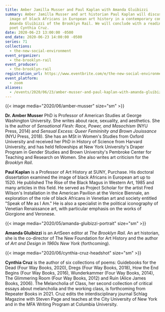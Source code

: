 ```yaml
---
title: Amber Jamilla Musser and Paul Kaplan with Amanda Gluibizzi
summary: Amber Jamilla Musser and art historian Paul Kaplan will discuss the
  image of black Africans in European art history in a contemporary context with
  Amanda Gluibizzi of the Brooklyn Rail. We will conclude with a reading from
  poet Cynthia Cruz.
date: 2020-06-23 13:00:00 -0500
end_date: 2020-06-23 14:00:00 -0500
series: 71
collections:
  - the-new-social-environment
event_organizer:
  - the-brooklyn-rail
event_producer:
  - the-brooklyn-rail
registration_url: https://www.eventbrite.com/e/the-new-social-environment-71-amber-jamilla-musser-and-paul-kaplan-tickets-110219467394
event_platform:
  - zoom
aliases:
  - /events/2020/06/23/amber-musser-and-paul-kaplan-with-amanda-gluibizzi/
---
```

{{< image media="2020/06/amber-musser" size="sm" >}}

**Dr. Amber Musser** PhD is Professor of American Studies at George Washington University. She writes about race, sexuality, and aesthetics. She is the author of *Sensational Flesh: Race, Power, and Masochism* (NYU Press, 2014) and *Sensual Excess: Queer Femininity and Brown Jouissance* (NYU Press, 2018). She has an MSt in Women's Studies from Oxford University and received her PhD in History of Science from Harvard University, and has held fellowships at New York University's Draper Program in Gender Studies and Brown University's Pembroke Center for Teaching and Research on Women. She also writes art criticism for the *Brooklyn Rail*.

**Paul Kaplan** is a Professor of Art History at SUNY, Purchase. His doctoral dissertation examined the image of black Africans in European art up to 1520. He published The Rise of the Black Magus in Western Art, 1985 and many articles in this field. He served as Project Scholar for the artist Fred Wilson's Installation in the American Pavilion at the Venice Biennale, an exploration of the role of black Africans in Venetian art and society entitled "Speak of Me as I Am." He is also a specialist in the political iconography of Venetian Renaissance art, with particular emphasis on the works of Giorgione and Veronese.

{{< image media="2020/05/amanda-gluibizzi-portrait" size="sm" >}}

**Amanda Gluibizzi** is an ArtSeen editor at *The Brooklyn Rail.* An art historian, she is the co-director of The New Foundation for Art History and the author of *Art and Design in 1960s New York* (forthcoming).

{{< image media="2020/06/cynthia-cruz-headshot" size="sm" >}}

**Cynthia Cruz** is the author of six collections of poems: Guidebooks for the Dead (Four Way Books, 2020), Dregs (Four Way Books, 2018), How the End Begins (Four Way Books, 2016), Wunderkammer (Four Way Books, 2014), The Glimmering Room (Four Way Books, 2012) and Ruin (Alice James Books, 2006). The Melancholia of Class, her second collection of critical essays about melancholia and the working class, is forthcoming from Repeater Books in 2021. Cruz edits the interdisciplinary journal Schlag Magazine with Steven Page and teaches at the City University of New York and in the MFA Writing Program at Columbia University.